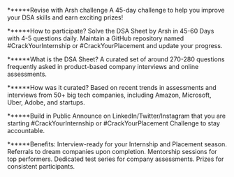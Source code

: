 ******Revise with Arsh challenge
A 45-day challenge to help you improve your DSA skills and earn exciting prizes!

******How to participate?
Solve the DSA Sheet by Arsh in 45-60 Days with 4-5 questions daily. Maintain a GitHub repository named #CrackYourInternship or #CrackYourPlacement and update your progress.

******What is the DSA Sheet?
A curated set of around 270-280 questions frequently asked in product-based company interviews and online assessments.

******How was it curated?
Based on recent trends in assessments and interviews from 50+ big tech companies, including Amazon, Microsoft, Uber, Adobe, and startups.

******Build in Public
Announce on LinkedIn/Twitter/Instagram that you are starting #CrackYourInternship or #CrackYourPlacement Challenge to stay accountable.

******Benefits:
Interview-ready for your Internship and Placement season.
Referrals to dream companies upon completion.
Mentorship sessions for top performers.
Dedicated test series for company assessments.
Prizes for consistent participants.
